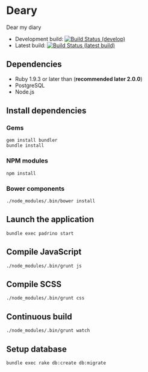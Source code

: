 # Deary

Dear my diary

 * Development build: [![Build Status (develop)](https://travis-ci.org/aereal/deary.png?branch=develop)](https://travis-ci.org/aereal/deary)
 * Latest build: [![Build Status (latest build)](https://travis-ci.org/aereal/deary.png)](https://travis-ci.org/aereal/deary)

## Dependencies

 * Ruby 1.9.3 or later than (__recommended later 2.0.0__)
 * PostgreSQL
 * Node.js

## Install dependencies

### Gems

```
gem install bundler
bundle install
```

### NPM modules

```
npm install
```

### Bower components

```
./node_modules/.bin/bower install
```

## Launch the application

```
bundle exec padrino start
```

## Compile JavaScript

```
./node_modules/.bin/grunt js
```

## Compile SCSS

```
./node_modules/.bin/grunt css
```

## Continuous build

```
./node_modules/.bin/grunt watch
```

## Setup database

```
bundle exec rake db:create db:migrate
```
